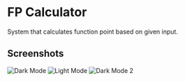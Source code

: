 # FP Calculator
 System that calculates function point based on given input.

## Screenshots
![Dark Mode](https://i.postimg.cc/ThQ0S7x0/FP1.jpg)
![Light Mode](https://i.postimg.cc/D8MgfS8b/FP2.jpg)
![Dark Mode 2](https://i.postimg.cc/Tpw0XVY6/FP3.jpg)


